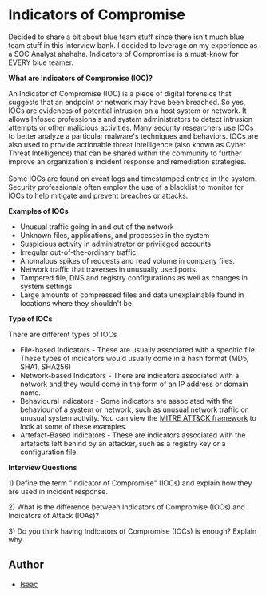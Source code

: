 # Indicators of Compromise

Decided to share a bit about blue team stuff since there isn't much blue team stuff in this interview bank. I decided to leverage on my experience as a SOC Analyst ahahaha. Indicators of Compromise is a must-know for EVERY blue teamer.&#x20;

**What are Indicators of Compromise (IOC)?**

An Indicator of Compromise (IOC) is a piece of digital forensics that suggests that an endpoint or network may have been breached. So yes, IOCs are evidences of potential intrusion on a host system or network. It allows Infosec professionals and system administrators to detect intrusion attempts or other malicious activities. Many security researchers use IOCs to better analyze a particular malware's techniques and behaviors. IOCs are also used to provide actionable threat intelligence (also known as Cyber Threat Intelligence) that can be shared within the community to further improve an organization's incident response and remediation strategies. \
\
Some IOCs are found on event logs and timestamped entries in the system. Security professionals often employ the use of a blacklist to monitor for IOCs to help mitigate and prevent breaches or attacks.&#x20;

**Examples of IOCs**

* Unusual traffic going in and out of the network
* Unknown files, applications, and processes in the system
* Suspicious activity in administrator or privileged accounts
* Irregular out-of-the-ordinary traffic.
* Anomalous spikes of requests and read volume in company files.
* Network traffic that traverses in unusually used ports.
* Tampered file, DNS and registry configurations as well as changes in system settings
* Large amounts of compressed files and data unexplainable found in locations where they shouldn't be.

**Type of IOCs**

There are different types of IOCs&#x20;

* File-based Indicators - These are usually associated with a specific file. These types of indicators would usually come in a hash format (MD5, SHA1, SHA256)
* Network-based Indicators -  There are indicators associated with a network and they would come in the form of an IP address or domain name.
* Behavioural Indicators - Some indicators are associated with the behaviour of a system or network, such as unusual network traffic or unusual system activity. You can view the [MITRE ATT\&CK framework](https://attack.mitre.org/) to look at some of these examples.&#x20;
* Artefact-Based Indicators - These are indicators associated with the artefacts left behind by an attacker, such as a registry key or a configuration file.

**Interview Questions**

1\) Define the term "Indicator of Compromise" (IOCs) and explain how they are used in incident response.

2\) What is the difference between Indicators of Compromise (IOCs) and Indicators of Attack (IOAs)?

3\) Do you think having Indicators of Compromise (IOCs) is enough? Explain why.

## Author

- [Isaac](https://github.com/frostsg)

